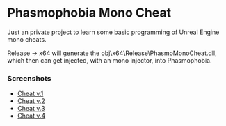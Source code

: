# Phasmophobia Mono Cheat

Just an private project to learn some basic programming of Unreal Engine mono cheats.

Release -> x64 will generate the obj\x64\Release\PhasmoMonoCheat.dll, which then can get injected, with an mono injector, into Phasmophobia.


### Screenshots
- [Cheat v.1](Images/v1.png)
- [Cheat v.2](Images/v2.png)
- [Cheat v.3](Images/v3.png)
- [Cheat v.4](Images/v4.png)
